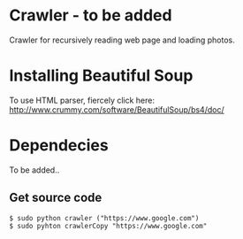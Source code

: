 Crawler - to be added
======

Crawler for recursively reading web page and loading photos.

Installing Beautiful Soup
======
To use HTML parser, fiercely click here:
http://www.crummy.com/software/BeautifulSoup/bs4/doc/

Dependecies
======
To be added..

Get source code
------

```shell
$ sudo python crawler ("https://www.google.com")
$ sudo pyhton crawlerCopy "https://www.google.com"
```
